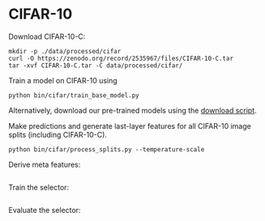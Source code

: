 # CIFAR-10

Download CIFAR-10-C:
```
mkdir -p ./data/processed/cifar
curl -O https://zenodo.org/record/2535967/files/CIFAR-10-C.tar
tar -xvf CIFAR-10-C.tar -C data/processed/cifar/
```

Train a model on CIFAR-10 using
```
python bin/cifar/train_base_model.py
```
Alternatively, download our pre-trained models using the [download script](../download_models.sh).

Make predictions and generate last-layer features for all CIFAR-10 image splits (including CIFAR-10-C).
```
python bin/cifar/process_splits.py --temperature-scale
```

Derive meta features:
```
```

Train the selector:
```
```

Evaluate the selector:
```
```
